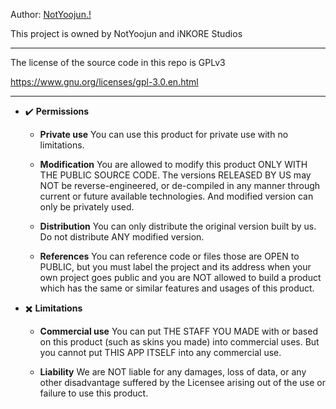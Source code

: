 Author: [NotYoojun.!](https://github.com/NotYoojun)

This project is owned by NotYoojun and iNKORE Studios

---

The license of the source code in this repo is GPLv3

https://www.gnu.org/licenses/gpl-3.0.en.html

---

- ✔️ **Permissions**

   -  **Private use** You can use this product for private use with no limitations.
 
   -  **Modification** You are allowed to modify this product ONLY WITH THE PUBLIC SOURCE CODE. The versions RELEASED BY US may NOT be reverse-engineered, or de-compiled in any manner through current or future available technologies. And modified version can only be privately used.

   -  **Distribution** You can only distribute the original version built by us. Do not distribute ANY modified version.

   - **References** You can reference code or files those are OPEN to PUBLIC, but you must label the project and its address when your own project goes public and you are NOT allowed to build a product which has the same or similar features and usages of this product.

- ✖️ **Limitations**

   -  **Commercial use** You can put THE STAFF YOU MADE with or based on this product (such as skins you made) into commercial uses. But you cannot put THIS APP ITSELF into any commercial use.

   -  **Liability** We are NOT liable for any damages, loss of data, or any other disadvantage suffered by the Licensee arising out of the use or failure to use this product.
